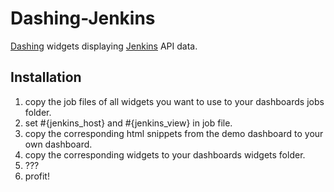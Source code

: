 # Dashing-Jenkins

[Dashing](http://shopify.github.com/dashing/) widgets displaying [Jenkins](http://jenkins-ci.org/) API data.

## Installation

1. copy the job files of all widgets you want to use to your dashboards jobs folder.
2. set #{jenkins_host} and #{jenkins_view} in job file.
3. copy the corresponding html snippets from the demo dashboard to your own dashboard.
4. copy the corresponding widgets to your dashboards widgets folder.
5. ???
6. profit!